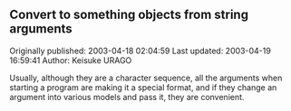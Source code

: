 ## Convert to something objects from string arguments 
Originally published: 2003-04-18 02:04:59 
Last updated: 2003-04-19 16:59:41 
Author: Keisuke URAGO 
 
Usually, although they are a character sequence, all the arguments when starting a program are making it a special format, and if they change an argument into various models and pass it, they are convenient.